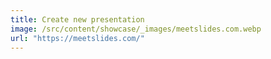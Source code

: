 ```yaml
---
title: Create new presentation
image: /src/content/showcase/_images/meetslides.com.webp
url: "https://meetslides.com/"
---
```

